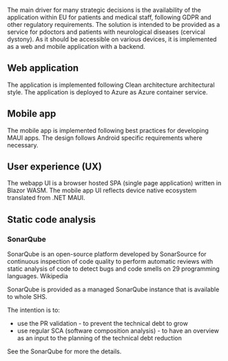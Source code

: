 The main driver for many strategic decisions is the availability of the application within EU for patients and medical staff, following GDPR and other regulatory requirements.
The solution is intended to be provided as a service for pdoctors and patients with neurological diseases (cervical dystony). As it should be accessible on various devices, it is implemented as a web and mobile application with a backend.

## Web application
The application is implemented following Clean architecture architectural style. The application is deployed to Azure as Azure container service.

## Mobile app
The mobile app is implemented following best practices for developing MAUI apps. The design follows Android specific requirements where necessary.

## User experience (UX)
The webapp UI is a browser hosted SPA (single page application) written in Blazor WASM.
The mobile app UI reflects device native ecosystem translated from .NET MAUI.


## Static code analysis
### SonarQube
SonarQube is an open-source platform developed by SonarSource for continuous inspection of code quality to perform automatic reviews with static analysis of code to detect bugs and code smells on 29 programming languages. Wikipedia 

SonarQube is provided as a managed SonarQube instance that is available to whole SHS.

The intention is to:
- use the PR validation - to prevent the technical debt to grow
- use regular SCA (software composition analysis) - to have an overview as an input to the planning of the technical debt reduction

See the SonarQube for more the details.